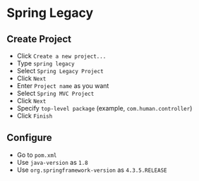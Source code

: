 # Spring Legacy
## Create Project
- Click `Create a new project...`
- Type `spring legacy`
- Select `Spring Legacy Project`
- Click `Next`
- Enter `Project name` as you want
- Select `Spring MVC Project`
- Click `Next`
- Specify `top-level package` (example, `com.human.controller`)
- Click `Finish`
## Configure
- Go to `pom.xml`
- Use `java-version` as `1.8`
- Use `org.springframework-version` as `4.3.5.RELEASE`